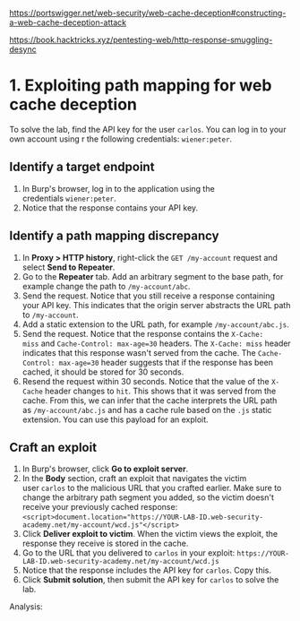 https://portswigger.net/web-security/web-cache-deception#constructing-a-web-cache-deception-attack

https://book.hacktricks.xyz/pentesting-web/http-response-smuggling-desync

# 1. Exploiting path mapping for web cache deception
To solve the lab, find the API key for the user `carlos`. You can log in to your own account using r the following credentials: `wiener:peter`.

## Identify a target endpoint
1. In Burp's browser, log in to the application using the credentials `wiener:peter`.
2. Notice that the response contains your API key.
## Identify a path mapping discrepancy
1. In **Proxy > HTTP history**, right-click the `GET /my-account` request and select **Send to Repeater**.
2. Go to the **Repeater** tab. Add an arbitrary segment to the base path, for example change the path to `/my-account/abc`.
3. Send the request. Notice that you still receive a response containing your API key. This indicates that the origin server abstracts the URL path to `/my-account`.
4. Add a static extension to the URL path, for example `/my-account/abc.js`.
5. Send the request. Notice that the response contains the `X-Cache: miss` and `Cache-Control: max-age=30` headers. The `X-Cache: miss` header indicates that this response wasn't served from the cache. The `Cache-Control: max-age=30` header suggests that if the response has been cached, it should be stored for 30 seconds.
6. Resend the request within 30 seconds. Notice that the value of the `X-Cache` header changes to `hit`. This shows that it was served from the cache. From this, we can infer that the cache interprets the URL path as `/my-account/abc.js` and has a cache rule based on the `.js` static extension. You can use this payload for an exploit.
## Craft an exploit
1. In Burp's browser, click **Go to exploit server**.
2. In the **Body** section, craft an exploit that navigates the victim user `carlos` to the malicious URL that you crafted earlier. Make sure to change the arbitrary path segment you added, so the victim doesn't receive your previously cached response:
    `<script>document.location="https://YOUR-LAB-ID.web-security-academy.net/my-account/wcd.js"</script>`
3. Click **Deliver exploit to victim**. When the victim views the exploit, the response they receive is stored in the cache.
4. Go to the URL that you delivered to `carlos` in your exploit:
    `https://YOUR-LAB-ID.web-security-academy.net/my-account/wcd.js`
5. Notice that the response includes the API key for `carlos`. Copy this.
6. Click **Submit solution**, then submit the API key for `carlos` to solve the lab.

Analysis:
